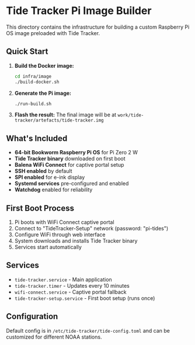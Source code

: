 # Tide Tracker Pi Image Builder

This directory contains the infrastructure for building a custom Raspberry Pi OS image preloaded with Tide Tracker.

## Quick Start

1. **Build the Docker image:**
   ```bash
   cd infra/image
   ./build-docker.sh
   ```

2. **Generate the Pi image:**
   ```bash
   ./run-build.sh
   ```

3. **Flash the result:**
   The final image will be at `work/tide-tracker/artefacts/tide-tracker.img`

## What's Included

- **64-bit Bookworm Raspberry Pi OS** for Pi Zero 2 W
- **Tide Tracker binary** downloaded on first boot
- **Balena WiFi Connect** for captive portal setup
- **SSH enabled** by default
- **SPI enabled** for e-ink display
- **Systemd services** pre-configured and enabled
- **Watchdog** enabled for reliability

## First Boot Process

1. Pi boots with WiFi Connect captive portal
2. Connect to "TideTracker-Setup" network (password: "pi-tides")
3. Configure WiFi through web interface
4. System downloads and installs Tide Tracker binary
5. Services start automatically

## Services

- `tide-tracker.service` - Main application
- `tide-tracker.timer` - Updates every 10 minutes
- `wifi-connect.service` - Captive portal fallback
- `tide-tracker-setup.service` - First boot setup (runs once)

## Configuration

Default config is in `/etc/tide-tracker/tide-config.toml` and can be customized for different NOAA stations.
